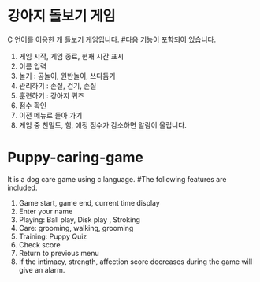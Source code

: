 # 강아지 돌보기 게임
 C 언어를 이용한 개 돌보기 게임입니다.
#다음 기능이 포함되어 있습니다.
   1. 게임 시작, 게임 종료, 현재 시간 표시
   2. 이름 입력
   3. 놀기 : 공놀이, 원반놀이, 쓰다듬기
   4. 관리하기 : 손질, 걷기, 손질
   5. 훈련하기 : 강아지 퀴즈
   6. 점수 확인
   7. 이전 메뉴로 돌아 가기
   8. 게임 중 친밀도, 힘, 애정 점수가 감소하면 알람이 울립니다.
   
 
# Puppy-caring-game
 It is a dog care game using c language.
#The following features are included.
  1. Game start, game end, current time display
  2. Enter your name
  3. Playing: Ball play, Disk play , Stroking
  4. Care: grooming, walking, grooming
  5. Training: Puppy Quiz
  6. Check score
  7. Return to previous menu
  8. If the intimacy, strength, affection score decreases during the game will give an alarm.


